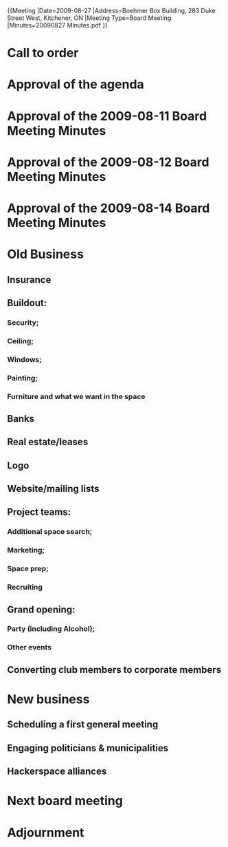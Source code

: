 {{Meeting
|Date=2009-08-27
|Address=Boehmer Box Building, 283 Duke Street West, Kitchener, ON
|Meeting Type=Board Meeting
|Minutes=20090827 Minutes.pdf
}}
# Call to order
# Approval of the agenda
# Approval of the 2009-08-11 Board Meeting Minutes
# Approval of the 2009-08-12 Board Meeting Minutes
# Approval of the 2009-08-14 Board Meeting Minutes
# Old Business
## Insurance
## Buildout:
### Security;
### Ceiling;
###  Windows;
###  Painting;
###  Furniture and what we want in the space
## Banks
## Real estate/leases
## Logo
## Website/mailing lists
## Project teams:
### Additional space search;
### Marketing;
### Space prep;
### Recruiting
## Grand opening:
### Party (including Alcohol);
### Other events
## Converting club members to corporate members
# New business
## Scheduling a first general meeting
## Engaging politicians & municipalities
## Hackerspace alliances
# Next board meeting
# Adjournment
